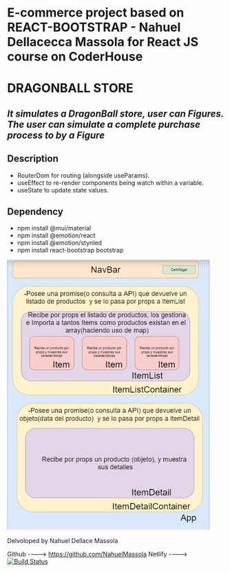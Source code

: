 # E-commerce project based on REACT-BOOTSTRAP - Nahuel Dellacecca Massola for React JS course on CoderHouse
# DRAGONBALL STORE
## _It simulates a DragonBall store, user can Figures. The user can simulate a complete purchase process to by a Figure_


## Description 

- RouterDom for routing (alongside useParams).
- useEffect to re-render components being watch within a variable.
- useState to update state values.

## Dependency

- npm install @mui/material
- npm install @emotion/react
- npm install @emotion/stynled
- npm install react-bootstrap bootstrap

![Structure](https://github.com/NahuelMassola/DragonBall-Store/blob/main/estructura.jpg)



Delvoloped by Nahuel Dellace Massola 

Github ----> https://github.com/NahuelMassola 
Netlify ---->  [![Build Status](https://travis-ci.org/joemccann/dillinger.svg?branch=master)](https://dragonball-store.netlify.app/)



